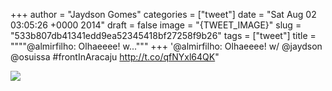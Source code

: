 
+++
author = "Jaydson Gomes"
categories = ["tweet"]
date = "Sat Aug 02 03:05:26 +0000 2014"
draft = false
image = "{TWEET_IMAGE}"
slug = "533b807db41341edd9ea52345418bf27258f9b26"
tags = ["tweet"]
title = """"@almirfilho: Olhaeeee! w..."""
+++
'@almirfilho: Olhaeeee! w/ @jaydson @osuissa #frontInAracaju http://t.co/qfNYxl64QK"

![](/images/tweet-media/495404981655445505-Bt_7BbtIgAA4GJ6.jpg)